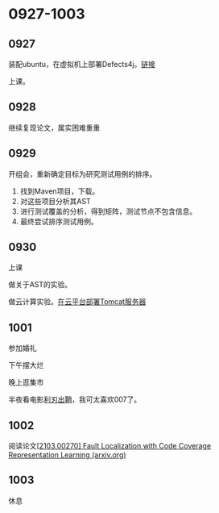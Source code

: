 # 0927-1003

## 0927

装配ubuntu，在虚拟机上部署Defects4j。[链接](https://blog.csdn.net/weixin_46439193/article/details/104721218?utm_medium=distribute.pc_relevant.none-task-blog-2%7Edefault%7EBlogCommendFromBaidu%7Edefault-5.no_search_link&depth_1-utm_source=distribute.pc_relevant.none-task-blog-2%7Edefault%7EBlogCommendFromBaidu%7Edefault-5.no_search_link)

上课。

## 0928

继续复现论文，属实困难重重

## 0929

开组会，重新确定目标为研究测试用例的排序。

1. 找到Maven项目，下载。
2. 对这些项目分析其AST
3. 进行测试覆盖的分析，得到矩阵，测试节点不包含信息。
4. 最终尝试排序测试用例。

## 0930

上课 

做关于AST的实验。

做云计算实验。[在云平台部署Tomcat服务器](Tool/cloud_e1.md)

## 1001

参加婚礼

下午摆大烂

晚上逛集市

半夜看电影[利刃出鞘](https://www.iqiyi.com/v_19rqpjlnf4.html?vfm=m_332_bing&fv=8c0aeeff542d8c03)，我可太喜欢007了。

## 1002

阅读论文[[2103.00270\] Fault Localization with Code Coverage Representation Learning (arxiv.org)](https://arxiv.org/abs/2103.00270)

## 1003

休息
